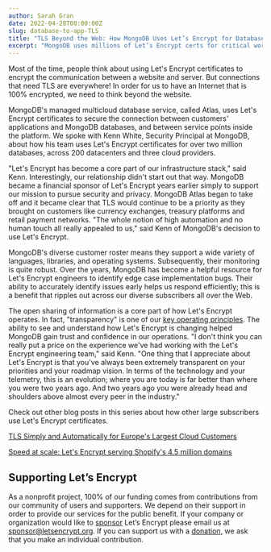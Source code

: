 ```yaml
---
author: Sarah Gran
date: 2022-04-28T00:00:00Z
slug: database-to-app-TLS
title: "TLS Beyond the Web: How MongoDB Uses Let’s Encrypt for Database-to-Application Security"
excerpt: "MongoDB uses millions of Let’s Encrypt certs for critical workloads."
---
```


Most of the time, people think about using Let's Encrypt certificates to encrypt the communication between a website and server. But connections that need TLS are everywhere! In order for us to have an Internet that is 100% encrypted, we need to think beyond the website.

MongoDB's managed multicloud database service, called Atlas, uses Let's Encrypt certificates to secure the connection between customers' applications and MongoDB databases, and between service points inside the platform. We spoke with Kenn White, Security Principal at MongoDB, about how his team uses Let's Encrypt certificates for over two million databases, across 200 datacenters and three cloud providers.

&quot;Let's Encrypt has become a core part of our infrastructure stack,&quot; said Kenn. Interestingly, our relationship didn't start out that way. MongoDB became a financial sponsor of Let's Encrypt years earlier simply to support our mission to pursue security and privacy. MongoDB Atlas began to take off and it became clear that TLS would continue to be a priority as they brought on customers like currency exchanges, treasury platforms and retail payment networks. &quot;The whole notion of high automation and no human touch all really appealed to us,&quot; said Kenn of MongoDB's decision to use Let's Encrypt.

MongoDB's diverse customer roster means they support a wide variety of languages, libraries, and operating systems. Subsequently, their monitoring is quite robust. Over the years, MongoDB has become a helpful resource for Let's Encrypt engineers to identify edge case implementation bugs. Their ability to accurately identify issues early helps us respond efficiently; this is a benefit that ripples out across our diverse subscribers all over the Web.

The open sharing of information is a core part of how Let's Encrypt operates. In fact, &quot;transparency&quot; is one of our [key operating principles](/about/). The ability to see and understand how Let's Encrypt is changing helped MongoDB gain trust and confidence in our operations. &quot;I don't think you can really put a price on the experience we've had working with the Let's Encrypt engineering team,&quot; said Kenn. &quot;One thing that I appreciate about Let's Encrypt is that you've always been extremely transparent on your priorities and your roadmap vision. In terms of the technology and your telemetry, this is an evolution; where you are today is far better than where you were two years ago. And two years ago you were already head and shoulders above almost every peer in the industry.&quot;

Check out other blog posts in this series about how other large subscribers use Let's Encrypt certificates.

[TLS Simply and Automatically for Europe's Largest Cloud Customers](/2021/10/28/tls-simply-and-automatically.html)

[Speed at scale: Let's Encrypt serving Shopify's 4.5 million domains](/2021/09/14/speed-at-scale-shopify.html)

## Supporting Let’s Encrypt

As a nonprofit project, 100% of our funding comes from contributions from our community of users and supporters. We depend on their support in order to provide our services for the public benefit. If your
company or organization would like to [sponsor](https://www.abetterinternet.org/sponsor/) Let’s Encrypt please email us at [sponsor@letsencrypt.org](mailto:sponsor@letsencrypt.org). If you can support us with a [donation](/donate/), we ask that you make an individual contribution.
